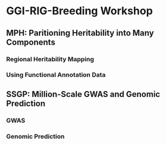# GGI-RIG-Breeding Workshop

## MPH: Paritioning Heritability into Many Components

### Regional Heritability Mapping

### Using Functional Annotation Data


## SSGP: Million-Scale GWAS and Genomic Prediction
### GWAS

### Genomic Prediction

